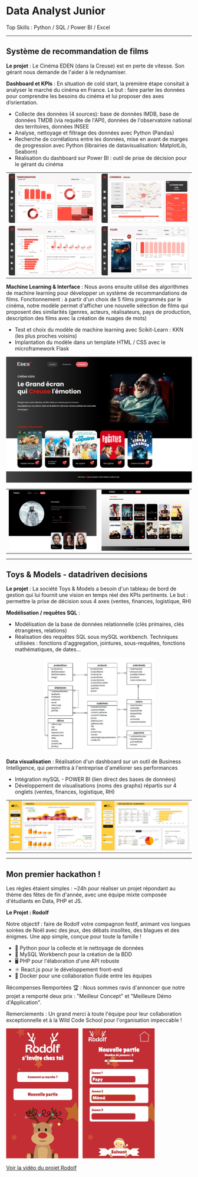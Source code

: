 # Data Analyst Junior
Top Skills : Python / SQL / Power BI / Excel

---

## Système de recommandation de films 

**Le projet** : Le Cinéma EDEN (dans la Creuse) est en perte de vitesse. Son gérant nous demande de l'aider à le redynamiser.

**Dashboard et KPIs** : En situation de cold start, la première étape consitait à analyser le marché du cinéma en France. Le but : faire parler les données pour comprendre les besoins du cinéma et lui proposer des axes d’orientation. 
- Collecte des données (4 sources): base de données IMDB, base de données TMDB (via requête de l'API), données de l'observatoire national des territoires, données INSEE
- Analyse, nettoyage et filtrage des données avec Python (Pandas)
- Recherche de corrélations entre les données, mise en avant de marges de progression avec Python (librairies de datavisualisation: MatplotLib, Seaborn)
- Réalisation du dashboard sur Power BI : outil de prise de décision pour le gérant du cinéma


<table style="border: none;">
  <tr style="border: none;">
    <td align="center">
      <img src="/assets/projet2-pagedemo.jpg" alt="Image 1" width="300"/>
    </td>
    <td align="center">
      <img src="/assets/projet2-pagecinemas.jpg" alt="Image 2" width="300"/>
    </td>
  </tr>
  <tr style="border: none;">
    <td align="center">
      <img src="/assets/projet2-pagetendances.jpg" alt="Image 3" width="300"/>
    </td>
    <td align="center">
      <img src="/assets/projet2-pagefilms.jpg" alt="Image 4" width="300"/>
    </td>
  </tr>
</table>

**Machine Learning & Interface** : Nous avons ensuite utilisé des algorithmes de machine learning pour développer un système de recommandations de films. Fonctionnement : à partir d'un choix de 5 films programmés par le cinéma, notre modèle permet d'afficher une nouvelle sélection de films qui proposent des similarités (genres, acteurs, réalisateurs, pays de production, description des films avec la création de nuages de mots)
- Test et choix du modèle de machine learning avec Scikit-Learn : KKN (les plus proches voisins) 
- Implantation du modèle dans un template HTML / CSS avec le microframework Flask


![App page d'accueil](/assets/EDENwebsite-accueil3.jpg)

<table style="border: none;">
  <tr style="border: none;">
    <td align="center">
      <img src="/assets/EDENwebsite-film1.jpg" alt="Image 1" width="300">
    </td>
    <td align="center">
      <img src="/assets/EDENwebsite-film2.jpg" alt="Image 2" width="300">
    </td>
  </tr>
</table>



---

## Toys & Models - datadriven decisions

**Le projet** : La société Toys & Models a besoin d'un tableau de bord de gestion qui lui fournit une vision en temps réel des KPIs pertinents. Le but : permettre la prise de décision sous 4 axes (ventes, finances, logistique, RH)

**Modélisation / requêtes SQL** : 
- Modélisation de la base de données relationnelle (clés primaires, clés étrangères, relations) 
- Réalisation des requêtes SQL sous mySQL workbench. Techniques utilisées : fonctions d'aggregation, jointures, sous-requêtes, fonctions mathématiques, de dates...

<div style="text-align: center;">
  <img src="/assets/Modelisation-projet1.jpg" alt="Modélisation Projet 1" width="60%">
</div>



**Data visualisation** : Réalisation d'un dashboard sur un outil de Business Intelligence, qui permettra à l'entreprise d'améliorer ses performances
- Intégration mySQL - POWER BI (lien direct des bases de données)
- Développement de visualisations (noms des graphs) répartis sur 4 onglets (ventes, finances, logistique, RH)

<table style="border: none;">
  <tr style="border: none;">
    <td align="center">
      <img src="/assets/projet1-pageventes.jpg" alt="Image 1" width="300"/>
    </td>
    <td align="center">
      <img src="/assets/projet1-pagerh.jpg" alt="Image 2" width="300"/>
    </td>
  </tr>
</table>

---

## Mon premier hackathon ! 

Les règles étaient simples : ~24h pour réaliser un projet répondant au thème des fêtes de fin d'année, avec une équipe mixte composée d'étudiants en Data, PHP et JS. 

**Le Projet : Rodolf** 

Notre objectif : faire de Rodolf votre compagnon festif, animant vos longues soirées de Noël avec des jeux, des débats insolites, des blagues et des énigmes. Une app simple, conçue pour toute la famille !

- 🐍 Python pour la collecte et le nettoyage de données
- 🐬 MySQL Workbench pour la création de la BDD
- 🖥️ PHP pour l'élaboration d'une API robuste
- ⚛️ React.js pour le développement front-end
- 🐳 Docker pour une collaboration fluide entre les équipes

Récompenses Remportées 🏆 : Nous sommes ravis d'annoncer que notre projet a remporté deux prix : "Meilleur Concept" et "Meilleure Démo d'Application".

Remerciements : Un grand merci à toute l'équipe pour leur collaboration exceptionnelle et à la Wild Code School pour l'organisation impeccable ! 

<img src="/assets/Rodolf.png" alt="Rodolp page 1" width="80%" style="text-align: center;">

[Voir la vidéo du projet Rodolf](/assets/AppRodolf.mov)



